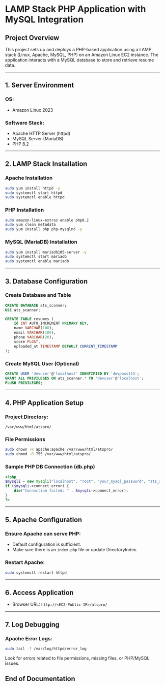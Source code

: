 # LAMP Stack PHP Application with MySQL Integration

## Project Overview

This project sets up and deploys a PHP-based application using a LAMP stack (Linux, Apache, MySQL, PHP) on an Amazon Linux EC2 instance. The application interacts with a MySQL database to store and retrieve resume data.

---

## 1. Server Environment

### OS:

* Amazon Linux 2023

### Software Stack:

* Apache HTTP Server (httpd)
* MySQL Server (MariaDB)
* PHP 8.2

---

## 2. LAMP Stack Installation

### Apache Installation

```bash
sudo yum install httpd -y
sudo systemctl start httpd
sudo systemctl enable httpd
```

### PHP Installation

```bash
sudo amazon-linux-extras enable php8.2
sudo yum clean metadata
sudo yum install php php-mysqlnd -y
```

### MySQL (MariaDB) Installation

```bash
sudo yum install mariadb105-server -y
sudo systemctl start mariadb
sudo systemctl enable mariadb
```

---

## 3. Database Configuration

### Create Database and Table

```sql
CREATE DATABASE ats_scanner;
USE ats_scanner;

CREATE TABLE resumes (
    id INT AUTO_INCREMENT PRIMARY KEY,
    name VARCHAR(100),
    email VARCHAR(100),
    phone VARCHAR(20),
    score FLOAT,
    uploaded_at TIMESTAMP DEFAULT CURRENT_TIMESTAMP
);
```

### Create MySQL User (Optional)

```sql
CREATE USER 'devuser'@'localhost' IDENTIFIED BY 'devpass123';
GRANT ALL PRIVILEGES ON ats_scanner.* TO 'devuser'@'localhost';
FLUSH PRIVILEGES;
```

---

## 4. PHP Application Setup

### Project Directory:

`/var/www/html/atspro/`

### File Permissions

```bash
sudo chown -R apache:apache /var/www/html/atspro/
sudo chmod -R 755 /var/www/html/atspro/
```

### Sample PHP DB Connection (db.php)

```php
<?php
$mysqli = new mysqli("localhost", "root", "your_mysql_password", "ats_scanner");
if ($mysqli->connect_error) {
    die("Connection failed: " . $mysqli->connect_error);
}
?>
```

---

## 5. Apache Configuration

### Ensure Apache can serve PHP:

* Default configuration is sufficient.
* Make sure there is an `index.php` file or update DirectoryIndex.

### Restart Apache:

```bash
sudo systemctl restart httpd
```

---

## 6. Access Application

* Browser URL: `http://<EC2-Public-IP>/atspro/`

---

## 7. Log Debugging

### Apache Error Logs:

```bash
sudo tail -f /var/log/httpd/error_log
```

Look for errors related to file permissions, missing files, or PHP/MySQL issues.



## End of Documentation
